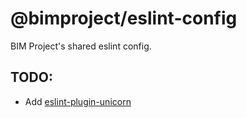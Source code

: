 # @bimproject/eslint-config
BIM Project's shared eslint config.

## TODO:
- Add [eslint-plugin-unicorn](https://github.com/sindresorhus/eslint-plugin-unicorn)
